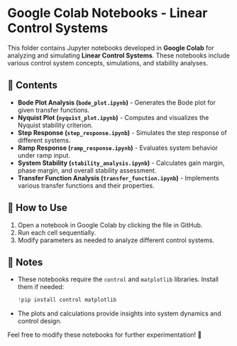 # Google Colab Notebooks - Linear Control Systems

This folder contains Jupyter notebooks developed in **Google Colab** for analyzing and simulating **Linear Control Systems**. These notebooks include various control system concepts, simulations, and stability analyses.

## 📂 Contents
- **Bode Plot Analysis (`bode_plot.ipynb`)** - Generates the Bode plot for given transfer functions.
- **Nyquist Plot (`nyquist_plot.ipynb`)** - Computes and visualizes the Nyquist stability criterion.
- **Step Response (`step_response.ipynb`)** - Simulates the step response of different systems.
- **Ramp Response (`ramp_response.ipynb`)** - Evaluates system behavior under ramp input.
- **System Stability (`stability_analysis.ipynb`)** - Calculates gain margin, phase margin, and overall stability assessment.
- **Transfer Function Analysis (`transfer_function.ipynb`)** - Implements various transfer functions and their properties.

## 🚀 How to Use
1. Open a notebook in Google Colab by clicking the file in GitHub.
2. Run each cell sequentially.
3. Modify parameters as needed to analyze different control systems.

## 📌 Notes
- These notebooks require the `control` and `matplotlib` libraries. Install them if needed:
  ```python
  !pip install control matplotlib
  ```
- The plots and calculations provide insights into system dynamics and control design.

Feel free to modify these notebooks for further experimentation! 🎯

